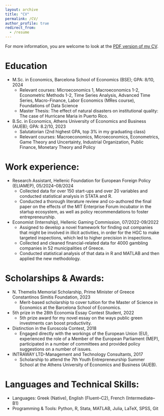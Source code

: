 ```yaml
---
layout: archive
title: "CV"
permalink: /CV/
author_profile: true
redirect_from:
  - /resume
---
```


<p>For more information, you are welcome to look at the <a href="https://AthanasiosKolokythas.github.io/files/CV_Kolokythas.pdf" target="_blank">PDF version of my CV</a>.</p>

Education
======

* M.Sc. in Economics, Barcelona School of Economics (BSE); GPA: 8/10, 2024
  * Relevant courses: Microeconomics 1, Macroeconomics 1-2, Econometric Methods 1-2, Time Series Analysis, Advanced Time Series, Macro-Finance, Labor Economics (MRes course), Foundations of Data Science
  * Master Thesis: The effect of natural disasters on institutional quality: The case of Hurricane Maria in Puerto Rico.
* B.Sc. in Economics, Athens University of Economics and Business (AUEB); GPA: 8.2/10, 2023
  * Salutatorian (2nd highest GPA, top 3% in my graduating class)
  * Relevant courses: Macroeconomics, Microeconomics, Econometrics, Game Theory and Uncertainty, Industrial Organization, Public Finance, Monetary Theory and Policy

Work experience:
======

* Research Assistant, Hellenic Foundation for European Foreign Policy (ELIAMEP), 05/2024–08/2024
  * Collected data for over 150 start-ups and over 20 variables and conducted statistical analysis in STATA and R.
  * Conducted a thorough literature review and co-authored the final paper on the effects of the MIT Enterprise Forum incubator in the startup ecosystem, as well as policy recommendations to foster entrepreneurship.
* Economist (Internship), Hellenic Gaming Commission, 07/2022-09/2022
  * Assigned to develop a novel framework for finding out companies that might be involved in illicit activities, in order for the HGC to make targeted inspections, which led to higher precision in inspections.
  * Collected and cleaned financial-related data for 4000 gambling companies in 52 municipalities of Greece.
  * Conducted statistical analysis of that data in R and MATLAB and then applied the new methodology.
    
Scholarships & Awards:
======

* N. Themelis Memorial Scholarship, Prime Minister of Greece Constantinos Simitis Foundation, 2023
  * Merit-based scholarship to cover tuition for the Master of Science in Economics at the Barcelona School of Economics.
* 5th prize in the 28th Economia Essay Contest Student, 2022
  * 5th prize award for my novel essay on the ways public green investments can boost productivity.
* Distinction in the Euroscola Contest, 2018
  * Engaged directly with the workings of the European Union (EU), experienced the role of a Member of the European Parliament (MEP), participated in a number of committees and provided policy suggestions on a number of issues.
* INTRAWAY LTD-Management and Technology Consultants, 2017
  * Scholarship to attend the 7th Youth Entrepreneurship Summer School at the Athens University of Economics and Business (AUEB).  

Languages and Technical Skills:
======

* Languages: Greek (Native), English (Fluent–C2), French (Intermediate–B1)
* Programming & Tools: Python, R, Stata, MATLAB, Julia, LaTeX, SPSS, Git
   
